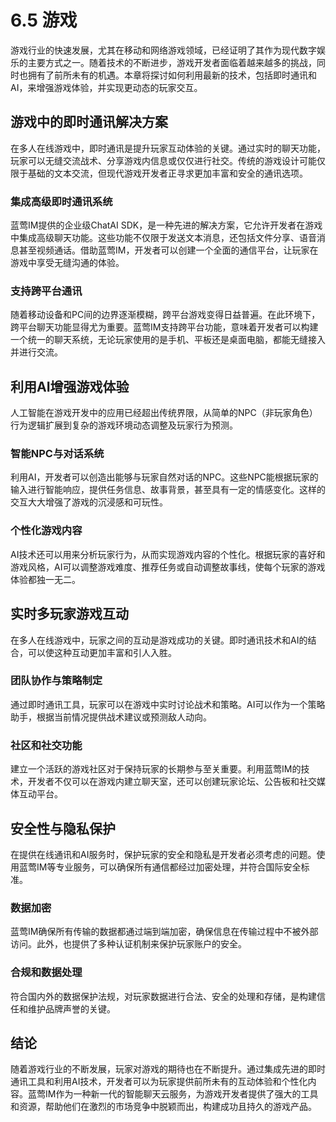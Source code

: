 # 6.5 游戏

游戏行业的快速发展，尤其在移动和网络游戏领域，已经证明了其作为现代数字娱乐的主要方式之一。随着技术的不断进步，游戏开发者面临着越来越多的挑战，同时也拥有了前所未有的机遇。本章将探讨如何利用最新的技术，包括即时通讯和AI，来增强游戏体验，并实现更动态的玩家交互。

## 游戏中的即时通讯解决方案

在多人在线游戏中，即时通讯是提升玩家互动体验的关键。通过实时的聊天功能，玩家可以无缝交流战术、分享游戏内信息或仅仅进行社交。传统的游戏设计可能仅限于基础的文本交流，但现代游戏开发者正寻求更加丰富和安全的通讯选项。

### **集成高级即时通讯系统**

蓝莺IM提供的企业级ChatAI SDK，是一种先进的解决方案，它允许开发者在游戏中集成高级聊天功能。这些功能不仅限于发送文本消息，还包括文件分享、语音消息甚至视频通话。借助蓝莺IM，开发者可以创建一个全面的通信平台，让玩家在游戏中享受无缝沟通的体验。

### **支持跨平台通讯**

随着移动设备和PC间的边界逐渐模糊，跨平台游戏变得日益普遍。在此环境下，跨平台聊天功能显得尤为重要。蓝莺IM支持跨平台功能，意味着开发者可以构建一个统一的聊天系统，无论玩家使用的是手机、平板还是桌面电脑，都能无缝接入并进行交流。

## 利用AI增强游戏体验

人工智能在游戏开发中的应用已经超出传统界限，从简单的NPC（非玩家角色）行为逻辑扩展到复杂的游戏环境动态调整及玩家行为预测。

### **智能NPC与对话系统**

利用AI，开发者可以创造出能够与玩家自然对话的NPC。这些NPC能根据玩家的输入进行智能响应，提供任务信息、故事背景，甚至具有一定的情感变化。这样的交互大大增强了游戏的沉浸感和可玩性。

### **个性化游戏内容**

AI技术还可以用来分析玩家行为，从而实现游戏内容的个性化。根据玩家的喜好和游戏风格，AI可以调整游戏难度、推荐任务或自动调整故事线，使每个玩家的游戏体验都独一无二。

## 实时多玩家游戏互动

在多人在线游戏中，玩家之间的互动是游戏成功的关键。即时通讯技术和AI的结合，可以使这种互动更加丰富和引人入胜。

### **团队协作与策略制定**

通过即时通讯工具，玩家可以在游戏中实时讨论战术和策略。AI可以作为一个策略助手，根据当前情况提供战术建议或预测敌人动向。

### **社区和社交功能**

建立一个活跃的游戏社区对于保持玩家的长期参与至关重要。利用蓝莺IM的技术，开发者不仅可以在游戏内建立聊天室，还可以创建玩家论坛、公告板和社交媒体互动平台。

## 安全性与隐私保护

在提供在线通讯和AI服务时，保护玩家的安全和隐私是开发者必须考虑的问题。使用蓝莺IM等专业服务，可以确保所有通信都经过加密处理，并符合国际安全标准。

### **数据加密**

蓝莺IM确保所有传输的数据都通过端到端加密，确保信息在传输过程中不被外部访问。此外，也提供了多种认证机制来保护玩家账户的安全。

### **合规和数据处理**

符合国内外的数据保护法规，对玩家数据进行合法、安全的处理和存储，是构建信任和维护品牌声誉的关键。

## 结论

随着游戏行业的不断发展，玩家对游戏的期待也在不断提升。通过集成先进的即时通讯工具和利用AI技术，开发者可以为玩家提供前所未有的互动体验和个性化内容。蓝莺IM作为一种新一代的智能聊天云服务，为游戏开发者提供了强大的工具和资源，帮助他们在激烈的市场竞争中脱颖而出，构建成功且持久的游戏产品。